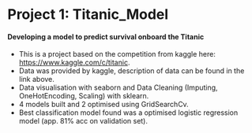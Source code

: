Project 1: Titanic_Model
========================
#### Developing a model to predict survival onboard the Titanic

+ This is a project based on the competition from kaggle here: https://www.kaggle.com/c/titanic.
+ Data was provided by kaggle, description of data can be found in the link above.
+ Data visualisation with seaborn and Data Cleaning (Imputing, OneHotEncoding, Scaling) with sklearn.
+ 4 models built and 2 optimised using GridSearchCv.
+ Best classification model found was a optimised logistic regression model (app. 81% acc on validation set).
